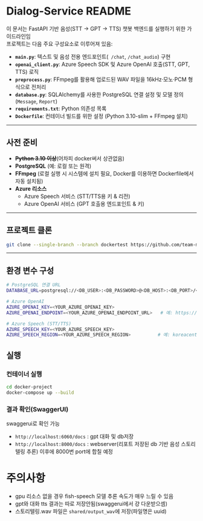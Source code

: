 # Dialog-Service README

이 문서는 FastAPI 기반 음성(STT → GPT → TTS) 챗봇 백엔드를 실행하기 위한 가이드라인임  
프로젝트는 다음 주요 구성요소로 이루어져 있음:

- **`main.py`**: 텍스트 및 음성 전용 엔드포인트(` /chat`, `/chat_audio`) 구현  
- **`openai_client.py`**: Azure Speech SDK 및 Azure OpenAI 호출(STT, GPT, TTS) 로직  
- **`preprocess.py`**: FFmpeg를 활용해 업로드된 WAV 파일을 16kHz·모노·PCM 형식으로 전처리  
- **`database.py`**: SQLAlchemy를 사용한 PostgreSQL 연결 설정 및 모델 정의 (`Message`, `Report`)  
- **`requirements.txt`**: Python 의존성 목록  
- **`Dockerfile`**: 컨테이너 빌드를 위한 설정 (Python 3.10-slim + FFmpeg 설치)


---

## 사전 준비

- ~~**Python 3.10 이상**~~(어차피 docker써서 상관없음)
- **PostgreSQL** (예: 로컬 또는 원격)  
- **FFmpeg** (로컬 실행 시 시스템에 설치 필요, Docker를 이용하면 Dockerfile에서 자동 설치됨)  
- **Azure 리소스**  
  - Azure Speech 서비스 (STT/TTS용 키 & 리전)  
  - Azure OpenAI 서비스 (GPT 호출용 엔드포인트 & 키)

---

## 프로젝트 클론

```bash
git clone --single-branch --branch dockertest https://github.com/team-memento-box/Memento-Box.git
```
---
## 환경 변수 구성

```bash
# PostgreSQL 연결 URL
DATABASE_URL=postgresql://<DB_USER>:<DB_PASSWORD>@<DB_HOST>:<DB_PORT>/<DB_NAME>

# Azure OpenAI
AZURE_OPENAI_KEY=<YOUR_AZURE_OPENAI_KEY>
AZURE_OPENAI_ENDPOINT=<YOUR_AZURE_OPENAI_ENDPOINT_URL>   # 예: https://<리소스이름>.openai.azure.com/openai/deployments/<DEPLOYMENT_NAME>/chat/completions?api-version=2023-05-15

# Azure Speech (STT/TTS)
AZURE_SPEECH_KEY=<YOUR_AZURE_SPEECH_KEY>
AZURE_SPEECH_REGION=<YOUR_AZURE_SPEECH_REGION>          # 예: koreacentral
```

## 실행
### 컨테이너 실행
```bash
cd docker-project
docker-compose up --build
```
### 결과 확인(SwaggerUI)
swaggerui로 확인 가능
- `http://localhost:6060/docs` : gpt 대화 및 db저장
- `http://localhost:8000/docs` : webserver(리포트 저장된 db 기반 음성 스토리텔링 추론)
이후에 8000번 port에 합칠 예정


# 주의사항
- gpu 리소스 없을 경우 fish-speech 모델 추론 속도가 매우 느릴 수 있음
- gpt와 대화 tts 결과는 따로 저장안됨(swaggerui에서 걍 다운받으셈)
- 스토리텔링.wav 파일은 `shared/output_wav`에 저장(파일명은 uuid)
